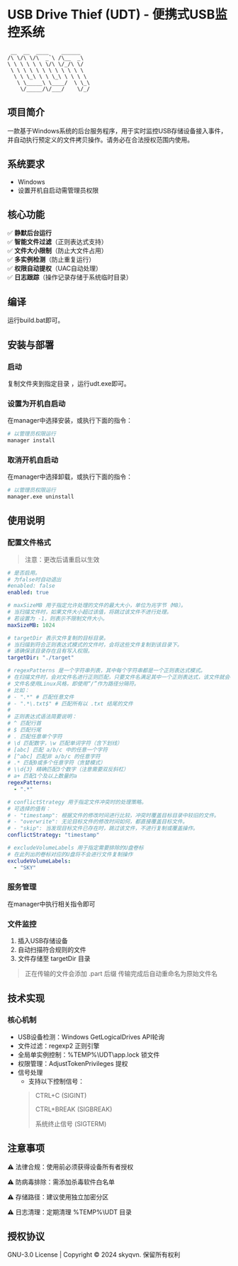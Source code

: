 # USB Drive Thief (UDT) - 便携式USB监控系统

```text
 __  __  ____    ______
/\ \/\ \/\  _`\ /\__  _\
\ \ \ \ \ \ \/\ \/_/\ \/
 \ \ \ \ \ \ \ \ \ \ \ \
  \ \ \_\ \ \ \_\ \ \ \ \
   \ \_____\ \____/  \ \_\
    \/_____/\/___/    \/_/
```

## 项目简介
一款基于Windows系统的后台服务程序，用于实时监控USB存储设备接入事件，并自动执行预定义的文件拷贝操作。请务必在合法授权范围内使用。

## 系统要求
- Windows
- 设置开机自启动需管理员权限

## 核心功能
✅ **静默后台运行**  
✅ **智能文件过滤**（正则表达式支持）  
✅ **文件大小限制**（防止大文件占用）  
✅ **多实例检测**（防止重复运行）  
✅ **权限自动提权**（UAC自动处理）  
✅ **日志跟踪**（操作记录存储于系统临时目录）

## 编译
运行build.bat即可。

## 安装与部署
### 启动
复制文件夹到指定目录 ，运行udt.exe即可。
### 设置为开机自启动
在manager中选择安装，或执行下面的指令：
```bash
# 以管理员权限运行
manager install
```
### 取消开机自启动
在manager中选择卸载，或执行下面的指令：
```bash
# 以管理员权限运行
manager.exe uninstall
```

## 使用说明

### 配置文件格式
> 注意：更改后请重启以生效
```yaml
# 是否启用。
# 为false时自动退出
#enabled: false
enabled: true

# maxSizeMB 用于指定允许处理的文件的最大大小，单位为兆字节（MB）。
# 当扫描文件时，如果文件大小超过该值，将跳过该文件不进行处理。
# 若设置为 -1，则表示不限制文件大小。
maxSizeMB: 1024

# targetDir 表示文件复制的目标目录。
# 当扫描到符合正则表达式模式的文件时，会将这些文件复制到该目录下。
# 请确保该目录存在且有写入权限。
targetDir: "./target"

# regexPatterns 是一个字符串列表，其中每个字符串都是一个正则表达式模式。
# 在扫描文件时，会对文件名进行正则匹配，只要文件名满足其中一个正则表达式，该文件就会被处理（复制到目标目录）。
# 文件名使用Linux风格，即使用“/”作为路径分隔符。
# 比如：
# - ".*" # 匹配任意文件
# - ".*\.txt$" # 匹配所有以 .txt 结尾的文件
#
# 正则表达式语法简要说明：
# ^ 匹配行首
# $ 匹配行尾
# . 匹配任意单个字符
# \d 匹配数字，\w 匹配单词字符（含下划线）
# [abc] 匹配 a/b/c 中的任意一个字符
# [^abc] 匹配非 a/b/c 的任意字符
# .* 匹配0或多个任意字符（贪婪模式）
# \\d{3} 精确匹配3个数字（注意需要双反斜杠）
# a+ 匹配1个及以上数量的a
regexPatterns:
  - ".*"

# conflictStrategy 用于指定文件冲突时的处理策略。
# 可选择的值有：
# - "timestamp": 根据文件的修改时间进行比较，冲突时覆盖目标目录中较旧的文件。
# - "overwrite": 无论目标文件的修改时间如何，都直接覆盖目标文件。
# - "skip": 当发现目标文件已存在时，跳过该文件，不进行复制或覆盖操作。
conflictStrategy: "timestamp"

# excludeVolumeLabels 用于指定需要排除的U盘卷标
# 在此列出的卷标对应的U盘将不会进行文件复制操作
excludeVolumeLabels:
  - "SKY"

```

### 服务管理
在manager中执行相关指令即可

### 文件监控
1. 插入USB存储设备
2. 自动扫描符合规则的文件
3. 文件存储至 targetDir 目录
> 正在传输的文件会添加 .part 后缀
> 传输完成后自动重命名为原始文件名

## 技术实现
### 核心机制
- USB设备检测：Windows GetLogicalDrives API轮询
- 文件过滤：regexp2 正则引擎
- 全局单实例控制：%TEMP%\UDT\app.lock 锁文件
- 权限管理：AdjustTokenPrivileges 提权
- 信号处理
  - 支持以下控制信号：
  > CTRL+C (SIGINT)
  > 
  > CTRL+BREAK (SIGBREAK)
  > 
  > 系统终止信号 (SIGTERM)

## 注意事项
⚠ 法律合规：使用前必须获得设备所有者授权


⚠ 防病毒排除：需添加杀毒软件白名单


⚠ 存储路径：建议使用独立加密分区


⚠ 日志清理：定期清理 %TEMP%\UDT 目录


## 授权协议
GNU-3.0 License | Copyright © 2024 skyqvn. 保留所有权利
